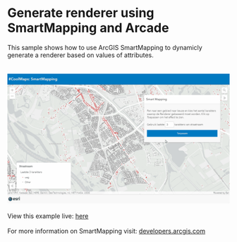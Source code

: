 # Generate renderer using SmartMapping and Arcade
This sample shows how to use ArcGIS SmartMapping to dynamicly generate a renderer based on values of attributes.
<br/>
<br/>
<br/>
![SmartMapping](../images/20220520_SmartMapping.gif)
<br/>
<br/>
View this example live:
[here](https://esrinederland.github.io/CoolMaps/SmartMapping/SmartMappingStreets.html)
<br/>
<br/>
For more information on SmartMapping visit: [developers.arcgis.com](https://developers.arcgis.com/javascript/latest/visualization/data-driven-styles/smart-mapping/)
